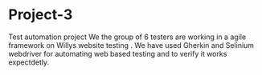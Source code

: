 # Project-3
Test automation project
We the group of 6 testers are working in a agile framework on Willys website testing .
We  have used Gherkin and Selinium webdriver for automating web based testing and to verify it works expectdetly.

